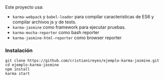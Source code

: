 Este proyecto usa:
* `karma-webpack` y `babel-loader` para compilar caracteristicas de ES6 y compilar archivos js y de tests.
* `karma-jasmine` como framework para ejecutar pruebas.
* `karma-mocha-reporter` como bash reporter
* `karma-jasmine-html-reporter` como browser reporter

### Instalación
`git clone https://github.com/cristianireyes/ejemplo-karma-jasmine.git`  
`cd ejemplo-karma-jasmine`  
`npm install`  
`karma start`
